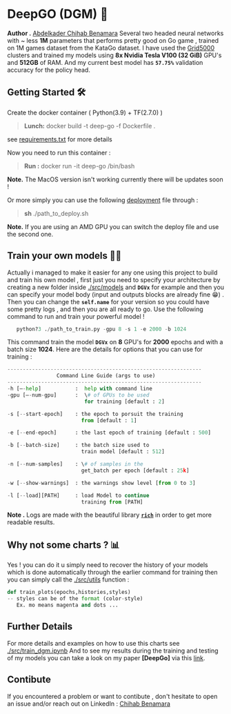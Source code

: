 # DeepGO (DGM) 🤖
**Author .**  [Abdelkader Chihab Benamara](https://github.com/ChihabEddine98/) 
Several two headed neural networks with ~ less **1M** parameters that performs pretty good on Go game , trained on 1M games dataset from the KataGo dataset.
I have used the [Grid5000](https://www.grid5000.fr) clusters and trained my models using **8x Nvidia Tesla V100 (32 GiB)** GPU's and **512GB** of RAM.
And my current best model has **``57.75%``** validation accuracy for the policy head.

## Getting Started 🛠
Create the docker container ( Python(3.9) + TF(2.7.0) )
> **Lunch:**   docker build -t deep-go -f Dockerfile .

see [requirements.txt](https://github.com/ChihabEddine98/DeepGo/blob/main/requirements.txt) for more details

Now you need to run this container : 
> **Run :**   docker run -it deep-go /bin/bash

**Note.** The MacOS version isn't working currently there will be updates soon !

Or more simply you can use the following 
[deployment](https://github.com/ChihabEddine98/DeepGo/blob/main/config/deploy.sh) file  through  : 
>   **sh** ./path_to_deploy.sh

**Note.** If you are using an AMD GPU you can switch the deploy file and use the second one. 

## Train your own models 🏋️‍♂️
Actually i managed to make it easier for any one using this project to build and train his own model , first just you need to specify your architecture by creating a new folder inside [./src/models](https://github.com/ChihabEddine98/DeepGo/tree/main/src/models) and **``DGVx``** for example and then you can specify your model body (input and outputs blocks are already fine 😁) .
Then you can change the **``self.name``** for your version so you could have some pretty logs , and then you are all ready to go.
Use the following command to run and train your powerful model !

```python
   python?3 ./path_to_train.py -gpu 8 -s 1 -e 2000 -b 1024
```
This command train the model **``DGVx``** on **8** GPU's for **2000** epochs and with a batch size **1024**.
Here are the details for options that you can use for training : 
```python
---------------------------------------------------------------
				Command Line Guide (args to use)
---------------------------------------------------------------
-h [–-help]	          :  help with command line
-gpu [–-num-gpu]      :  \# of GPUs to be used 
						 for training [default : 2]

-s [--start-epoch]    : the epoch to porsuit the training 
					    from [default : 1]

-e [--end-epoch]      : the last epoch of training [default : 500]

-b [--batch-size]     : the batch size used to
                        train model [default : 512]

-n [--num-samples]    : \# of samples in the 
                        get_batch per epoch [default : 25k]

-w [--show-warnings]  : the warnings show level [from 0 to 3]

-l [--load][PATH]     : load Model to continue 
                        training from [PATH]
``` 

**Note .** Logs are made with the beautiful library [**``rich``**](https://github.com/Textualize/rich) in order to get more readable results.

## Why not some charts ? 📊
Yes ! you can do it u simply need to recover the history of your models which is done automatically through the earlier command for training then you can simply call the [./src/utils](https://github.com/ChihabEddine98/DeepGo/blob/main/src/utils.py) function : 
```python
def train_plots(epochs,histories,styles)
-- styles can be of the format (color-style)
   Ex. mo means magenta and dots ...
```
## Further Details

For more details and examples on how to use this charts see [./src/train_dgm.ipynb](https://github.com/ChihabEddine98/DeepGo/blob/main/src/train_dgm.ipynb)
And to see my results during the training and testing of my models you can take a look on my paper **[DeepGo]** via this [link](https://github.com/ChihabEddine98/DeepGo/blob/main/report.pdf).

## Contibute 
If you encountered a problem or want to contibute , don't hesitate to open an issue and/or reach out on LinkedIn : [Chihab Benamara](https://www.linkedin.com/in/chihab-eddine-benamara-65b811155/)
